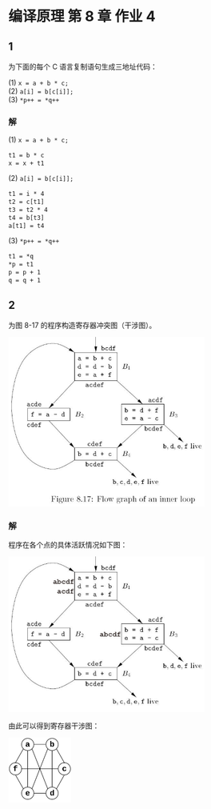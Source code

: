 # 编译原理 第 8 章 作业 4

## 1
为下面的每个 C 语言复制语句生成三地址代码：

(1) `x = a + b * c;`  
(2) `a[i] = b[c[i]];`  
(3) `*p++ = *q++`

### 解

(1) `x = a + b * c;`  
```
t1 = b * c
x = x + t1
```

(2) `a[i] = b[c[i]];`
```
t1 = i * 4
t2 = c[t1]
t3 = t2 * 4
t4 = b[t3]
a[t1] = t4
```

(3) `*p++ = *q++`
```
t1 = *q
*p = t1
p = p + 1
q = q + 1
```

## 2
为图 8-17 的程序构造寄存器冲突图（干涉图）。

<img src="./4-1.jpg" style="width: 28em;">

### 解

程序在各个点的具体活跃情况如下图：

<img src="./4-2.jpg" style="width: 28em;">

由此可以得到寄存器干涉图：

<img src="./4-3.svg" style="width: 9em;">